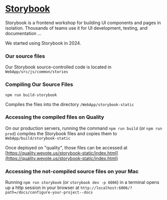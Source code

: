 # [Storybook](https://storybook.js.org)

Storybook is a frontend workshop for building UI components and pages in isolation. Thousands of teams use it for UI development, testing, and documentation ...

We started using Storybook in 2024.

### Our source files
Our Storybook source-controlled code is located in `WebApp/src/js/common/stories`

### Compiling Our Source Files

`npm run build-storybook`

Compiles the files into the directory `/WebApp/storybook-static`

### Accessing the compiled files on Quality

On our production servers, running the command `npm run build` (or `npm run prod`) compiles the
Storybook files and copies them to `WebApp/build/storybook-static`

Once deployed on "quality", those files can be accessed at [https://quality.wevote.us/storybook-static/index.html](https://quality.wevote.us/storybook-static/index.html)

### Accessing the not-compiled source files on your Mac

Running `npm run storybook` (or `storybook dev -p 6006`) in a terminal opens up a
http session in your browser at `http://localhost:6006/?path=/docs/configure-your-project--docs`


